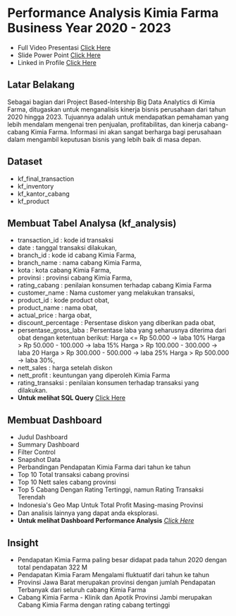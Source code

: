 # Performance Analysis Kimia Farma Business Year 2020 - 2023

- Full Video Presentasi [Click Here](https://drive.google.com/drive/folders/1PvGQIsywRBnoAEW6LYToB0m2XPwhYz3s?usp=drive_link)
- Slide Power Point [Click Here](https://drive.google.com/drive/folders/1BirdTLinveBDSfY7Sh-vZ9EMTH5TyGFv?usp=sharing)
- Linked in Profile [Click Here](https://linked.in/in/asepkhoerudin)

## Latar Belakang
Sebagai bagian dari Project Based-Intership Big Data Analytics di Kimia Farma, ditugaskan untuk menganalisis kinerja bisnis perusahaan dari tahun 2020 hingga 2023. Tujuannya adalah untuk mendapatkan pemahaman yang lebih mendalam mengenai tren penjualan, profitabilitas, dan kinerja cabang-cabang Kimia Farma. Informasi ini akan sangat berharga bagi perusahaan dalam mengambil keputusan bisnis yang lebih baik di masa depan.

## Dataset

- kf_final_transaction
- kf_inventory
- kf_kantor_cabang
- kf_product

## Membuat Tabel Analysa (kf_analysis)
- transaction_id : kode id transaksi
- date : tanggal transaksi dilakukan,
- branch_id : kode id cabang Kimia Farma,
- branch_name : nama cabang Kimia Farma,
- kota : kota cabang Kimia Farma,
- provinsi : provinsi cabang Kimia Farma,
- rating_cabang : penilaian konsumen terhadap cabang Kimia Farma
- customer_name : Nama customer yang melakukan transaksi,
- product_id : kode product obat,
- product_name : nama obat,
- actual_price : harga obat,
- discount_percentage : Persentase diskon yang diberikan pada obat,
- persentase_gross_laba : Persentase laba yang seharusnya diterima dari obat dengan ketentuan berikut:
  Harga <= Rp 50.000 -> laba 10%
  Harga > Rp 50.000 - 100.000 -> laba 15%
  Harga > Rp 100.000 - 300.000 -> laba 20
  Harga > Rp 300.000 - 500.000 -> laba 25%
  Harga > Rp 500.000 -> laba 30%,
- nett_sales : harga setelah diskon
- nett_profit : keuntungan yang diperoleh Kimia Farma
- rating_transaksi : penilaian konsumen terhadap transaksi yang dilakukan.
- **Untuk melihat SQL Query** [Click Here](https://github.com/asepjh99/Performance-Analytics-Kimia-Farma-Business-Year-2020-2023/blob/main/Query%20Tabel%20Analisa.sql)

## Membuat Dashboard
- Judul Dashboard
- Summary Dashboard
- Filter Control
- Snapshot Data
- Perbandingan Pendapatan Kimia Farma dari tahun ke tahun
- Top 10 Total transaksi cabang provinsi
- Top 10 Nett sales cabang provinsi
- Top 5 Cabang Dengan Rating Tertinggi, namun Rating Transaksi Terendah
- Indonesia's Geo Map Untuk Total Proﬁt Masing-masing  Provinsi
- Dan analisis lainnya yang dapat anda eksplorasi.
- **Untuk melihat Dashboard Performance Analysis** [*Click Here*](https://lookerstudio.google.com/reporting/537bb4bc-8925-4fe6-9033-36ac52edf209)

## Insight
- Pendapatan Kimia Farma paling besar didapat pada tahun 2020 dengan total pendapatan 322 M
- Pendapatan Kimia Faram Mengalami fluktuatif dari tahun ke tahun
- Provinsi Jawa Barat merupakan provinsi dengan jumlah Pendapatan Terbanyak dari seluruh cabang Kimia Farma
- Cabang Kimia Farma - Klinik dan Apotik Provinsi Jambi merupakan Cabang Kimia Farma dengan rating cabang tertinggi

